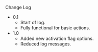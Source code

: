 
Change Log

* 0.1
  - Start of log.
  - Fully functional for basic actions.
* 1.0
  - Added new activation flag options.
  - Reduced log messages.